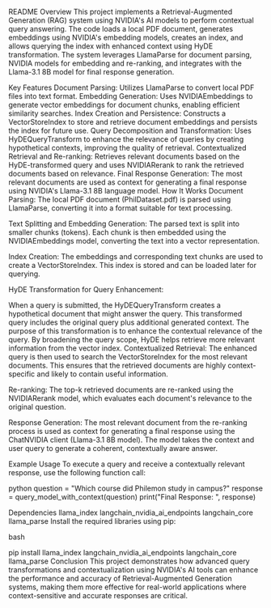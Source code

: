 README
Overview
This project implements a Retrieval-Augmented Generation (RAG) system using NVIDIA's AI models to perform contextual query answering. The code loads a local PDF document, generates embeddings using NVIDIA's embedding models, creates an index, and allows querying the index with enhanced context using HyDE transformation. The system leverages LlamaParse for document parsing, NVIDIA models for embedding and re-ranking, and integrates with the Llama-3.1 8B model for final response generation.

Key Features
Document Parsing: Utilizes LlamaParse to convert local PDF files into text format.
Embedding Generation: Uses NVIDIAEmbeddings to generate vector embeddings for document chunks, enabling efficient similarity searches.
Index Creation and Persistence: Constructs a VectorStoreIndex to store and retrieve document embeddings and persists the index for future use.
Query Decomposition and Transformation: Uses HyDEQueryTransform to enhance the relevance of queries by creating hypothetical contexts, improving the quality of retrieval.
Contextualized Retrieval and Re-ranking: Retrieves relevant documents based on the HyDE-transformed query and uses NVIDIARerank to rank the retrieved documents based on relevance.
Final Response Generation: The most relevant documents are used as context for generating a final response using NVIDIA's Llama-3.1 8B language model.
How It Works
Document Parsing: The local PDF document (PhilDataset.pdf) is parsed using LlamaParse, converting it into a format suitable for text processing.

Text Splitting and Embedding Generation: The parsed text is split into smaller chunks (tokens). Each chunk is then embedded using the NVIDIAEmbeddings model, converting the text into a vector representation.

Index Creation: The embeddings and corresponding text chunks are used to create a VectorStoreIndex. This index is stored and can be loaded later for querying.

HyDE Transformation for Query Enhancement:

When a query is submitted, the HyDEQueryTransform creates a hypothetical document that might answer the query. This transformed query includes the original query plus additional generated context.
The purpose of this transformation is to enhance the contextual relevance of the query. By broadening the query scope, HyDE helps retrieve more relevant information from the vector index.
Contextualized Retrieval: The enhanced query is then used to search the VectorStoreIndex for the most relevant documents. This ensures that the retrieved documents are highly context-specific and likely to contain useful information.

Re-ranking: The top-k retrieved documents are re-ranked using the NVIDIARerank model, which evaluates each document's relevance to the original question.

Response Generation: The most relevant document from the re-ranking process is used as context for generating a final response using the ChatNVIDIA client (Llama-3.1 8B model). The model takes the context and user query to generate a coherent, contextually aware answer.

Example Usage
To execute a query and receive a contextually relevant response, use the following function call:

python
question = "Which course did Philemon study in campus?"
response = query_model_with_context(question)
print("Final Response: ", response)

Dependencies
llama_index
langchain_nvidia_ai_endpoints
langchain_core
llama_parse
Install the required libraries using pip:

bash

pip install llama_index langchain_nvidia_ai_endpoints langchain_core llama_parse
Conclusion
This project demonstrates how advanced query transformations and contextualization using NVIDIA's AI tools can enhance the performance and accuracy of Retrieval-Augmented Generation systems, making them more effective for real-world applications where context-sensitive and accurate responses are critical.
